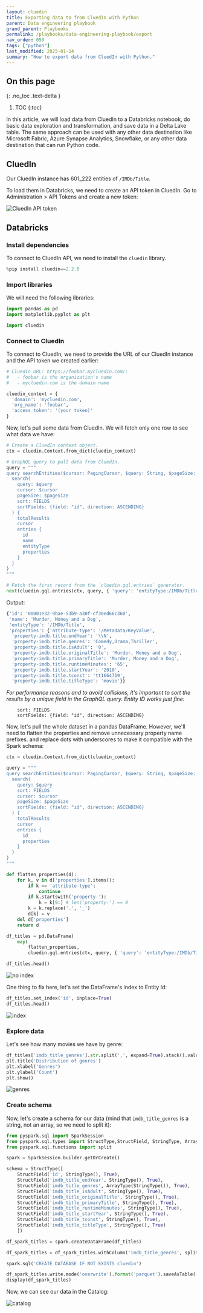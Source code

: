 ```yaml
---
layout: cluedin
title: Exporting data to from CluedIn with Python
parent: Data engineering playbook
grand_parent: Playbooks
permalink: /playbooks/data-engineering-playbook/export
nav_order: 050
tags: ["python"]
last_modified: 2025-01-14
summary: "How to export data from CluedIn with Python."
---
```


## On this page
{: .no_toc .text-delta }
1. TOC
{:toc}

In this article, we will load data from CluedIn to a Databricks notebook, do basic data exploration and transformation, and save data in a Delta Lake table. The same approach can be used with any other data destination like Microsoft Fabric, Azure Synapse Analytics, Snowflake, or any other data destination that can run Python code.

## CluedIn

Our CluedIn instance has 601_222 entities of `/IMDb/Title`.

To load them in Databricks, we need to create an API token in CluedIn. Go to Administration > API Tokens and create a new token:

<img src="/assets/images/python-sdk/api-token.png" alt="CluedIn API token" />

## Databricks

### Install dependencies

To connect to CluedIn API, we need to install the `cluedin` library.

```python
%pip install cluedin==2.2.0
```

### Import libraries

We will need the following libraries:

```python
import pandas as pd
import matplotlib.pyplot as plt

import cluedin
```

### Connect to CluedIn

To connect to CluedIn, we need to provide the URL of our CluedIn instance and the API token we created earlier:

```python
# CluedIn URL: https://foobar.mycluedin.com/:
#   - foobar is the organization's name
#   - mycluedin.com is the domain name

cluedin_context = {
  'domain': 'mycluedin.com',
  'org_name': 'foobar',
  'access_token': '(your token)'
}
```

Now, let's pull some data from CluedIn. We will fetch only one row to see what data we have:

```python
# Create a CluedIn context object.
ctx = cluedin.Context.from_dict(cluedin_context)

# GraphQL query to pull data from CluedIn.
query = """
query searchEntities($cursor: PagingCursor, $query: String, $pageSize: Int) {
  search(
    query: $query
    cursor: $cursor
    pageSize: $pageSize
    sort: FIELDS
    sortFields: {field: "id", direction: ASCENDING}
  ) {
    totalResults
    cursor
    entries {
      id
      name
      entityType
      properties
    }
  }
}
"""

# Fetch the first record from the `cluedin.gql.entries` generator.
next(cluedin.gql.entries(ctx, query, { 'query': 'entityType:/IMDb/Title', 'pageSize': 1 }))
```

Output:

```python
{'id': '00001e32-9bae-53b9-a30f-cf30ed66c360',
 'name': 'Murder, Money and a Dog',
 'entityType': '/IMDb/Title',
 'properties': {'attribute-type': '/Metadata/KeyValue',
  'property-imdb.title.endYear': '\\N',
  'property-imdb.title.genres': 'Comedy,Drama,Thriller',
  'property-imdb.title.isAdult': '0',
  'property-imdb.title.originalTitle': 'Murder, Money and a Dog',
  'property-imdb.title.primaryTitle': 'Murder, Money and a Dog',
  'property-imdb.title.runtimeMinutes': '65',
  'property-imdb.title.startYear': '2010',
  'property-imdb.title.tconst': 'tt1664719',
  'property-imdb.title.titleType': 'movie'}}
```

*For performance reasons and to avoid collisions, it's important to sort the results by a unique field in the GraphQL query. Entity ID works just fine:*

```plain
    sort: FIELDS
    sortFields: {field: "id", direction: ASCENDING}
```

Now, let's pull the whole dataset in a pandas DataFrame. However, we'll need to flatten the properties and remove unnecessary property name prefixes. and replace dots with underscores to make it compatible with the Spark schema:

```python
ctx = cluedin.Context.from_dict(cluedin_context)

query = """
query searchEntities($cursor: PagingCursor, $query: String, $pageSize: Int) {
  search(
    query: $query
    sort: FIELDS
    cursor: $cursor
    pageSize: $pageSize
    sortFields: {field: "id", direction: ASCENDING}
  ) {
    totalResults
    cursor
    entries {
      id
      properties
    }
  }
}
"""

def flatten_properties(d):
    for k, v in d['properties'].items():
        if k == 'attribute-type':
            continue
        if k.startswith('property-'):
            k = k[9:] # len('property-') == 9
        k = k.replace('.', '_')
        d[k] = v
    del d['properties']
    return d

df_titles = pd.DataFrame(
    map(
        flatten_properties,
        cluedin.gql.entries(ctx, query, { 'query': 'entityType:/IMDb/Title', 'pageSize': 10_000 })))

df_titles.head()
```

<img src="/assets/images/python-sdk/noindex.png" alt="no index" />

One thing to fix here, let's set the DataFrame's index to Entity Id:

```python
df_titles.set_index('id', inplace=True)
df_titles.head()
```

<img src="/assets/images/python-sdk/index.png" alt="index" />

### Explore data

Let's see how many movies we have by genre:

```python
df_titles['imdb_title_genres'].str.split(',', expand=True).stack().value_counts().plot(kind='bar')
plt.title('Distribution of genres')
plt.xlabel('Genres')
plt.ylabel('Count')
plt.show()
```

<img src="/assets/images/python-sdk/genres.png" alt="genres" />

### Create schema

Now, let's create a schema for our data (mind that `imdb_title_genres` is a string, not an array, so we need to split it):

```python
from pyspark.sql import SparkSession
from pyspark.sql.types import StructType,StructField, StringType, ArrayType, IntegerType
from pyspark.sql.functions import split

spark = SparkSession.builder.getOrCreate()

schema = StructType([
    StructField('id', StringType(), True),
    StructField('imdb_title_endYear', StringType(), True),
    StructField('imdb_title_genres', ArrayType(StringType()), True),
    StructField('imdb_title_isAdult', StringType(), True),
    StructField('imdb_title_originalTitle', StringType(), True),
    StructField('imdb_title_primaryTitle', StringType(), True),
    StructField('imdb_title_runtimeMinutes', StringType(), True),
    StructField('imdb_title_startYear', StringType(), True),
    StructField('imdb_title_tconst', StringType(), True),
    StructField('imdb_title_titleType', StringType(), True)
    ])

df_spark_titles = spark.createDataFrame(df_titles)

df_spark_titles = df_spark_titles.withColumn('imdb_title_genres', split(df_spark_titles.imdb_title_genres, ','))

spark.sql('CREATE DATABASE IF NOT EXISTS cluedin')

df_spark_titles.write.mode('overwrite').format('parquet').saveAsTable('cluedin.imdb_titles', schema=schema)
display(df_spark_titles)
```

Now, we can see our data in the Catalog:

<img src="/assets/images/python-sdk/catalog.png" alt="catalog" />
